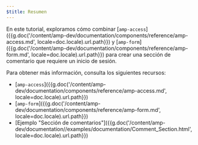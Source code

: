 ```yaml
---
$title: Resumen
---
```

En este tutorial, exploramos cómo combinar [`amp-access`]({{g.doc('/content/amp-dev/documentation/components/reference/amp-access.md', locale=doc.locale).url.path}}) y [`amp-form`]({{g.doc('/content/amp-dev/documentation/components/reference/amp-form.md', locale=doc.locale).url.path}}) para crear una sección de comentario que requiere un inicio de sesión.

Para obtener más información, consulta los siguientes recursos:

- [`amp-access`]({{g.doc('/content/amp-dev/documentation/components/reference/amp-access.md', locale=doc.locale).url.path}})
- [`amp-form`]({{g.doc('/content/amp-dev/documentation/components/reference/amp-form.md', locale=doc.locale).url.path}})
- [Ejemplo "Sección de comentarios"]({{g.doc('/content/amp-dev/documentation//examples/documentation/Comment_Section.html', locale=doc.locale).url.path}})
